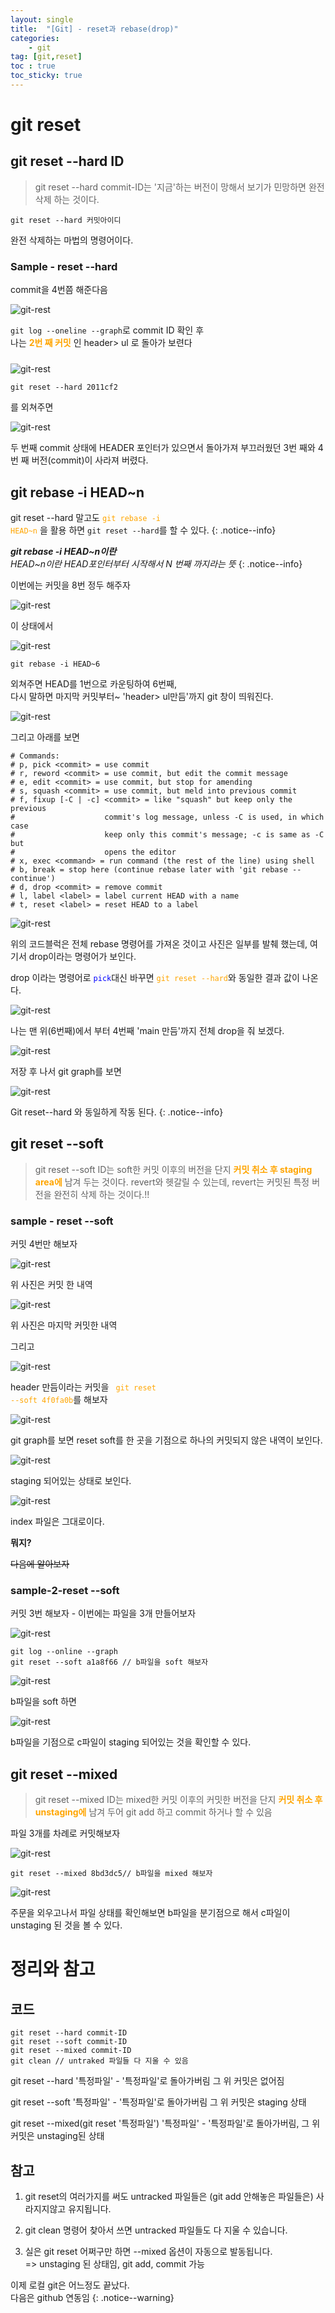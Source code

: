 ```yaml
---
layout: single
title:  "[Git] - reset과 rebase(drop)"
categories:
    - git
tag: [git,reset]
toc : true
toc_sticky: true
---
```


# git reset


## git reset --hard ID
> git reset --hard commit-ID는  '지금'하는 버전이 망해서 보기가 민망하면 완전 삭제 하는 것이다.



```vim
git reset --hard 커밋아이디
```

완전 삭제하는 마법의 명령어이다.

### Sample - reset --hard

commit을 4번쯤 해준다음

![git-rest](/assets/images/git/20230820/230820-01.PNG)

<code>git log --oneline --graph</code>로 commit ID 확인 후 
<BR>
나는 <strong style='margin-bottom: 10px; display:inline-block; color: orange;'>2번 째 커밋</strong> 인 header> ul 로 돌아가 보련다

![git-rest](/assets/images/git/20230820/230820-02.PNG)



```vim
git reset --hard 2011cf2
```
를 외쳐주면

![git-rest](/assets/images/git/20230820/230820-03.PNG)

두 번째 commit 상태에 HEADER 포인터가 있으면서  돌아가져 부끄러웠던 3번 째와 4번 째 버전(commit)이 사라져 버렸다.


## git rebase -i HEAD~n

git reset --hard 말고도 <code style = 'color:orange;'>git rebase -i HEAD~n</code> 을 활용 하면 <code>git reset --hard</code>를 할 수 있다.
{: .notice--info}

***git rebase -i HEAD~n이란*** <BR> *HEAD~n이란 HEAD포인터부터 시작해서 N 번째 까지라는 뜻*
{: .notice--info}

이번에는 커밋을 8번 정두 해주자

![git-rest](/assets/images/git/20230820/230820-04.PNG)

이 상태에서 

![git-rest](/assets/images/git/20230820/230820-05.PNG)

```vim
git rebase -i HEAD~6
```

외쳐주면 HEAD를 1번으로 카운팅하여 6번째,<BR> 다시 말하면
마지막 커밋부터~ 'header> ul만듬'까지 git 창이 띄워진다.

![git-rest](/assets/images/git/20230820/230820-06.PNG)


그리고 아래를 보면

```vim
# Commands:
# p, pick <commit> = use commit
# r, reword <commit> = use commit, but edit the commit message
# e, edit <commit> = use commit, but stop for amending
# s, squash <commit> = use commit, but meld into previous commit
# f, fixup [-C | -c] <commit> = like "squash" but keep only the previous
#                    commit's log message, unless -C is used, in which case
#                    keep only this commit's message; -c is same as -C but
#                    opens the editor
# x, exec <command> = run command (the rest of the line) using shell
# b, break = stop here (continue rebase later with 'git rebase --continue')
# d, drop <commit> = remove commit
# l, label <label> = label current HEAD with a name
# t, reset <label> = reset HEAD to a label
```

![git-rest](/assets/images/git/20230820/230820-07.PNG)

위의 코드블럭은 전체 rebase 명령어를 가져온 것이고
사진은 일부를 발췌 했는데, 여기서 drop이라는 명령어가
보인다.

drop 이라는 명령어로 <code style = 'color:blue;'>pick</code>대신 바꾸면 <code style ='color:orange'>git reset --hard</code>와 동일한 결과 값이 나온다.

![git-rest](/assets/images/git/20230820/230820-08.PNG)

나는 맨 위(6번째)에서 부터 4번째 'main 만듬'까지 전체 drop을 줘 보겠다.

![git-rest](/assets/images/git/20230820/230820-09.PNG)

저장 후 나서 git graph를 보면

![git-rest](/assets/images/git/20230820/230820-10.PNG)

Git reset--hard 와 동일하게 작동 된다.
{: .notice--info}


## git reset --soft

> git reset --soft ID는  soft한 커밋 이후의 버전을 단지 <strong style='color : orange;'>커밋 취소 후 staging area에</strong> 남겨 두는 것이다. revert와 헷갈릴 수 있는데, revert는 커밋된 특정 버전을 완전히 삭제 하는 것이다.!!

### sample - reset --soft

커밋 4번만 해보자

![git-rest](/assets/images/git/20230820/230820-11.PNG)

위 사진은 커밋 한 내역

![git-rest](/assets/images/git/20230820/230820-12.PNG)

위 사진은 마지막 커밋한 내역

그리고 

![git-rest](/assets/images/git/20230820/230820-13.PNG)

header 만듬이라는 커밋을 <code style ='color: orange'> git reset --soft 4f0fa0b</code>를 해보자


![git-rest](/assets/images/git/20230820/230820-14.PNG)

git graph를 보면 reset soft를 한 곳을 기점으로 하나의 커밋되지 않은 내역이 보인다.

![git-rest](/assets/images/git/20230820/230820-15.PNG)

staging 되어있는 상태로 보인다.

![git-rest](/assets/images/git/20230820/230820-16.PNG)

index 파일은 그대로이다.

**뭐지?**

~~다음에 알아보자~~

### sample-2-reset --soft

커밋 3번 해보자 -  이번에는 파일을 3개 만들어보자

![git-rest](/assets/images/git/20230820/230820-17.PNG)

```vim
git log --online --graph
git reset --soft a1a8f66 // b파일을 soft 해보자
```

![git-rest](/assets/images/git/20230820/230820-18.PNG)

b파일을 soft 하면

![git-rest](/assets/images/git/20230820/230820-19.PNG)

b파일을 기점으로 c파일이 staging 되어있는 것을 확인할 수 있다.

## git reset --mixed

> git reset --mixed ID는 mixed한 커밋 이후의  커밋한 버전을 단지 <strong style='color : orange;'>커밋 취소 후 unstaging에</strong> 남겨 두어 
git add 하고 commit 하거나 할 수 있음

파일 3개를 차례로 커밋해보자

![git-rest](/assets/images/git/20230820/230820-20.PNG)

```vim
git reset --mixed 8bd3dc5// b파일을 mixed 해보자
```


![git-rest](/assets/images/git/20230820/230820-21.PNG)

주문을 외우고나서 파일 상태를 확인해보면 b파일을 분기점으로 해서 c파일이 unstaging 된 것을 볼 수 있다.


# 정리와 참고

## 코드

```vim
git reset --hard commit-ID
git reset --soft commit-ID
git reset --mixed commit-ID
git clean // untraked 파일들 다 지울 수 있음
```

git reset --hard '특정파일' - '특정파일'로 돌아가버림 그 위 커밋은 없어짐

git reset --soft '특정파일' - '특정파일'로 돌아가버림 그 위 커밋은 staging 상태

git reset --mixed(git reset '특정파일') '특정파일' - '특정파일'로 돌아가버림, 그 위 커밋은 unstaging된 상태



## 참고

1. git reset의 여러가지를 써도 untracked 파일들은 (git add 안해놓은 파일들은) 사라지지않고 유지됩니다. 

2. git clean 명령어 찾아서 쓰면 untracked 파일들도 다 지울 수 있습니다. 

3. 실은 git reset 어쩌구만 하면 --mixed 옵션이 자동으로 발동됩니다. <BR> => unstaging 된 상태임, git add, commit 가능


이제 로컬 git은 어느정도 끝났다.<BR>다음은 github 연동임
{: .notice--warning}